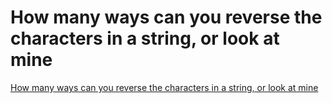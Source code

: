 # How many ways can you reverse the characters in a string, or look at mine
[How many ways can you reverse the characters in a string, or look at mine](https://aiwithcloud.com/2022/09/19/how_many_ways_can_you_reverse_the_characters_in_a_string_or_look_at_mine/)